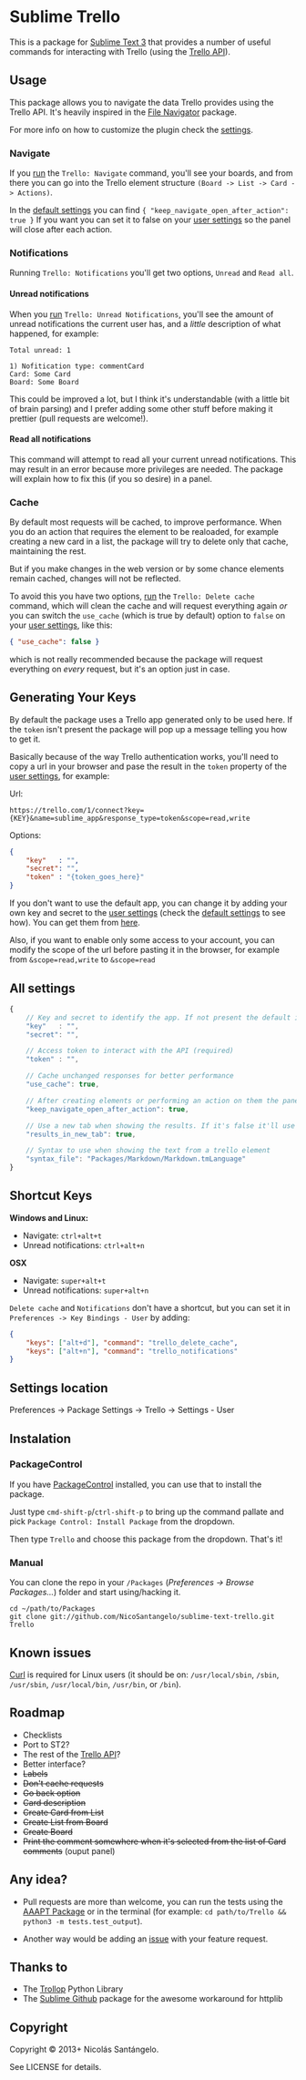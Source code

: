 # Sublime Trello

This is a package for [Sublime Text 3](http://www.sublimetext.com/3) that provides a number of useful commands for interacting with Trello (using the [Trello API](https://trello.com/docs/index.html)).

## Usage

This package allows you to navigate the data Trello provides using the Trello API. It's heavily inspired in the [File Navigator](https://github.com/Chris---/SublimeText-File-Navigator) package.

For more info on how to customize the plugin check the [settings][4].


### Navigate

If you [run][1] the `Trello: Navigate` command, you'll see your boards, and from there you can go into the Trello element structure `(Board -> List -> Card -> Actions)`.

In the [default settings][4] you can find `{ "keep_navigate_open_after_action": true }`
If you want you can set it to false on your [user settings][3] so the panel will close after each action.

### Notifications

Running `Trello: Notifications` you'll get two options, `Unread` and `Read all`.

#### Unread notifications

When you [run][1] `Trello: Unread Notifications`, you'll see the amount of unread notifications the current user has, and a *little* description of what happened, for example:

````
Total unread: 1

1) Nofitication type: commentCard
Card: Some Card
Board: Some Board
````

This could be improved a lot, but I think it's understandable (with a little bit of brain parsing) and I prefer adding some other stuff before making it prettier (pull requests are welcome!).

#### Read all notifications

This command will attempt to read all your current unread notifications. This may result in an error because more privileges are needed. The package will explain how to fix this (if you so desire) in a panel.

### Cache

By default most requests will be cached, to improve performance. When you do an action that requires the element to be realoaded, for example creating a new card in a list, the package will try to delete only that cache, maintaining the rest.

But if you make changes in the web version or by some chance elements remain cached, changes will not be reflected.

To avoid this you have two options, [run][1] the `Trello: Delete cache` command, which will clean the cache and will request everything again *or* you can switch the `use_cache` (which is true by default) option to `false` on your [user settings][3], like this:

````json
{ "use_cache": false }
````

which is not really recommended because the package will request everything on *every* request, but it's an option just in case.

## Generating Your Keys
By default the package uses a Trello app generated only to be used here. If the `token` isn't present the package will pop up a message telling you how to get it.

Basically because of the way Trello authentication works, you'll need to copy a url in your browser and pase the result in the `token` property of the [user settings][3], for example:

Url:

````
https://trello.com/1/connect?key={KEY}&name=sublime_app&response_type=token&scope=read,write
````

Options:

````json
{
    "key"   : "",
    "secret": "",
    "token" : "{token_goes_here}"
}
````

If you don't want to use the default app, you can change it by adding your own key and secret to the [user settings][3] (check the [default settings][4] to see how). You can get them from [here](https://trello.com/1/appKey/generate).

Also, if you want to enable only some access to your account, you can modify the scope of the url before pasting it in the browser, for example from `&scope=read,write` to `&scope=read` 

## All settings

````javascript
{
    // Key and secret to identify the app. If not present the default is used
    "key"   : "",
    "secret": "",

    // Access token to interact with the API (required)
    "token" : "",

    // Cache unchanged responses for better performance
    "use_cache": true,

    // After creating elements or performing an action on them the panel reopens (until exit is selected)
    "keep_navigate_open_after_action": true,

    // Use a new tab when showing the results. If it's false it'll use a panel (like the ST console)
    "results_in_new_tab": true,

    // Syntax to use when showing the text from a trello element
    "syntax_file": "Packages/Markdown/Markdown.tmLanguage" 
}
````

## Shortcut Keys

**Windows and Linux:**

 * Navigate: `ctrl+alt+t`
 * Unread notifications: `ctrl+alt+n`

**OSX**

 * Navigate: `super+alt+t`
 * Unread notifications: `super+alt+n`


`Delete cache` and `Notifications` don't have a shortcut, but you can set it in `Preferences -> Key Bindings - User` by adding:

````json
{
    "keys": ["alt+d"], "command": "trello_delete_cache", 
    "keys": ["alt+n"], "command": "trello_notifications"
}
````

## Settings location
Preferences -> Package Settings -> Trello -> Settings - User

## Instalation

### PackageControl
If you have [PackageControl](http://wbond.net/sublime_packages/package_control) installed, you can use that to install the package.

Just type `cmd-shift-p`/`ctrl-shift-p` to bring up the command pallate and pick `Package Control: Install Package` from the dropdown.

Then type `Trello` and choose this package from the dropdown. That's it!

### Manual

You can clone the repo in your `/Packages` (*Preferences -> Browse Packages...*) folder and start using/hacking it.
    
    cd ~/path/to/Packages
    git clone git://github.com/NicoSantangelo/sublime-text-trello.git Trello

## Known issues

[Curl](http://curl.haxx.se/) is required for Linux users (it should be on:
`/usr/local/sbin`, `/sbin`,  `/usr/sbin`, `/usr/local/bin`, `/usr/bin`, or `/bin`).


## Roadmap

* Checklists
* Port to ST2?
* The rest of the [Trello API](https://trello.com/docs/index.html)?
* Better interface?
* ~~Labels~~
* ~~Don't cache requests~~
* ~~Go back option~~
* ~~Card description~~
* ~~Create Card from List~~
* ~~Create List from Board~~
* ~~Create Board~~
* ~~Print the comment somewhere when it's selected from the list of Card comments~~ (ouput panel)

## Any idea?

* Pull requests are more than welcome, you can run the tests using the [AAAPT Package](https://github.com/guillermooo/AAAPT) or in the terminal (for example: `cd path/to/Trello && python3 -m tests.test_output`).

* Another way would be adding an [issue](https://github.com/NicoSantangelo/sublime-text-trello/issues) with your feature request.

## Thanks to
* The [Trollop](https://bitbucket.org/btubbs/trollop) Python Library
* The [Sublime Github](https://github.com/bgreenlee/sublime-github) package for the awesome workaround for httplib

## Copyright

Copyright &copy; 2013+ Nicolás Santángelo. 

See LICENSE for details.

  [1]: https://github.com/NicoSantangelo/sublime-text-trello#shortcut-keys
  [2]: https://github.com/NicoSantangelo/sublime-text-trello#roadmap
  [3]: https://github.com/NicoSantangelo/sublime-text-trello#settings-location
  [4]: https://github.com/NicoSantangelo/sublime-text-trello#all-settings
